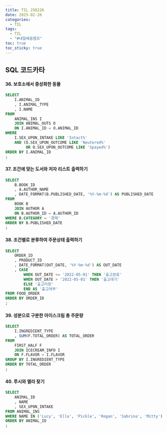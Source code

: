 ```yaml
---
title: TIL 250226
date: 2025-02-26
categories:
  - TIL
tags:
  - TIL
  - "#내일배움캠프"
toc: true
toc_sticky: true
---
```

## SQL 코드카타

#### 36. 보호소에서 중성화한 동물
```sql
SELECT
    I.ANIMAL_ID
    , I.ANIMAL_TYPE
    , I.NAME
FROM 
    ANIMAL_INS I
    JOIN ANIMAL_OUTS O
    ON I.ANIMAL_ID = O.ANIMAL_ID
WHERE 
    I.SEX_UPON_INTAKE LIKE 'Intact%'
    AND (O.SEX_UPON_OUTCOME LIKE 'Neutered%'
         OR O.SEX_UPON_OUTCOME LIKE 'Spayed%')
ORDER BY I.ANIMAL_ID
;
```

#### 37. 조건에 맞는 도서와 저자 리스트 출력하기
```sql
SELECT
    B.BOOK_ID
    , A.AUTHOR_NAME
    , DATE_FORMAT(B.PUBLISHED_DATE, '%Y-%m-%d') AS PUBLISHED_DATE
FROM 
    BOOK B
    JOIN AUTHOR A
    ON B.AUTHOR_ID = A.AUTHOR_ID
WHERE B.CATEGORY = '경제'
ORDER BY B.PUBLISHED_DATE
;
```

#### 38. 조건별로 분류하여 주문상태 출력하기
```sql
SELECT
    ORDER_ID
    , PRODUCT_ID
    , DATE_FORMAT(OUT_DATE, '%Y-%m-%d') AS OUT_DATE
    , CASE
        WHEN OUT_DATE <= '2022-05-01' THEN '출고완료'
        WHEN OUT_DATE > '2022-05-01' THEN '출고대기'
        ELSE '출고미정'
        END AS '출고여부'
FROM FOOD_ORDER
ORDER BY ORDER_ID
;
```

#### 39. 성분으로 구분한 아이스크림 총 주문량
```sql
SELECT
    I.INGREDIENT_TYPE
    , SUM(F.TOTAL_ORDER) AS TOTAL_ORDER
FROM 
    FIRST_HALF F
    JOIN ICECREAM_INFO I
    ON F.FLAVOR = I.FLAVOR
GROUP BY I.INGREDIENT_TYPE
ORDER BY TOTAL_ORDER
;
```

#### 40. 루시와 엘라 찾기
```sql
SELECT
    ANIMAL_ID
    , NAME
    , SEX_UPON_INTAKE
FROM ANIMAL_INS
WHERE NAME IN ('Lucy', 'Ella', 'Pickle', 'Rogan', 'Sabrina', 'Mitty')
ORDER BY ANIMAL_ID
;
```
